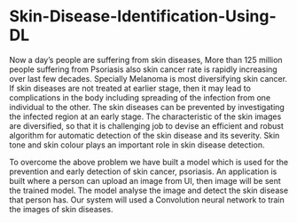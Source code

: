 # Skin-Disease-Identification-Using-DL
Now a day’s people are suffering from skin diseases, More than 125 million people suffering from Psoriasis also skin cancer rate is rapidly increasing over last few decades. Specially Melanoma is most diversifying skin cancer. If skin diseases are not treated at earlier stage, then it may lead to complications in the body including spreading of the infection from one individual to the other. The skin diseases can be prevented by investigating the infected region at an early stage. The characteristic of the skin images are diversified, so that it is challenging job to devise an efficient and robust algorithm for automatic detection of the skin disease and its severity. Skin tone and skin colour plays an important role in skin disease detection.

To overcome the above problem we have built a model which is used for the prevention and early detection of skin cancer, psoriasis. An application is built where a person can upload an image from UI, then image will be sent the trained model. The model analyse the image and detect the skin disease that person has. Our system will used a Convolution neural network to train the images of skin diseases.
